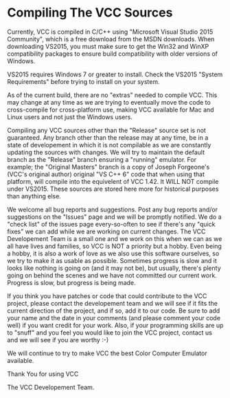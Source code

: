 # Compiling The VCC Sources

Currently, VCC is compiled in C/C++ using "Microsoft Visual Studio 2015 Community", which is a free download from the MSDN downloads. When downloading VS2015, you must make sure to get the Win32 and WinXP compatibility packages to ensure build compatibility with older versions of Windows.

VS2015 requires Windows 7 or greater to install. Check the VS2015 "System Requirements" before trying to install on your system.

As of the current build, there are no "extras" needed to compile VCC. This may change at any time as we are trying to eventually move the code to cross-compile for cross-platform use, making VCC available for Mac and Linux users and not just the Windows users.

Compiling any VCC sources other than the "Release" source set is not guaranteed. Any branch other than the release may at any time, be in a state of developement in which it is not compilable as we are constantly updating the sources with changes. We will try to maintain the default branch as the "Release" branch ensuring a "running" emulator. For example; the "Original Masters" branch is a copy of Joseph Forgeone's (VCC's original author) original "VS C++ 6" code that when using that platform, will compile into the equivelent of VCC 1.42. It WILL NOT compile under VS2015. These sources are stored here more for historical purposes than anything else.

We welcome all bug reports and suggestions. Post any bug reports and/or suggestions on the "Issues" page and we will be promptly notified. We do a "check list" of the issues page every-so-often to see if there's any "quick fixes" we can add while we are working on current changes. The VCC Developement Team is a small one and we work on this when we can as we all have lives and families, so VCC is NOT a priority but a hobby. Even being a hobby, it is also a work of love as we also use this software ourselves, so we try to make it as usable as possible. Sometimes progress is slow and it looks like nothing is going on (and it may not be), but usually, there's plenty going on behind the scenes and we have not committed our current work. Progress is slow, but progress is being made.

If you think you have patches or code that could contribute to the VCC project, please contact the developement team and we will see if it fits the current direction of the project, and if so, add it to our code. Be sure to add your name and the date in your comments (and please comment your code well) if you want credit for your work. Also, if your programming skills are up to "snuff" and you feel you would like to join the VCC project, contact us and we will see if you are worthy :-)

We will continue to try to make VCC the best Color Computer Emulator available.

Thank You for using VCC

The VCC Developement Team.
